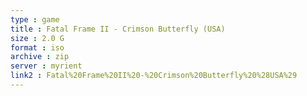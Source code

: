 ```yaml
---
type : game
title : Fatal Frame II - Crimson Butterfly (USA)
size : 2.0 G
format : iso
archive : zip
server : myrient
link2 : Fatal%20Frame%20II%20-%20Crimson%20Butterfly%20%28USA%29
---
```

